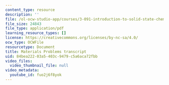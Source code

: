 ```yaml
---
content_type: resource
description: ''
file: /ol-ocw-studio-app/courses/3-091-introduction-to-solid-state-chemistry-fall-2018/fuo2j6f8yok_transcript.pdf
file_size: 24843
file_type: application/pdf
learning_resource_types: []
license: https://creativecommons.org/licenses/by-nc-sa/4.0/
ocw_type: OCWFile
resourcetype: Document
title: Materials Problems transcript
uid: 84bea222-03a5-403c-9479-c5a6aca72fbb
video_files:
  video_thumbnail_file: null
video_metadata:
  youtube_id: fuo2j6f8yok
---
```

